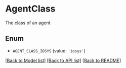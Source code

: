 # AgentClass

The class of an agent

## Enum

* `AGENT_CLASS_IOSYS` (value: `'iosys'`)

[[Back to Model list]](../README.md#documentation-for-models) [[Back to API list]](../README.md#documentation-for-api-endpoints) [[Back to README]](../README.md)


